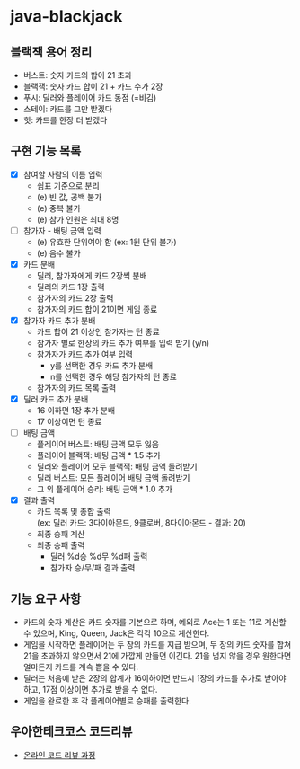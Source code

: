# java-blackjack

## 블랙잭 용어 정리

- 버스트: 숫자 카드의 합이 21 초과
- 블랙잭: 숫자 카드 합이 21 + 카드 수가 2장
- 푸시: 딜러와 플레이어 카드 동점 (=비김)
- 스테이: 카드를 그만 받겠다
- 힛: 카드를 한장 더 받겠다

## 구현 기능 목록

- [x] 참여할 사람의 이름 입력
  - 쉼표 기준으로 분리
  - (e) 빈 값, 공백 불가
  - (e) 중복 불가
  - (e) 참가 인원은 최대 8명
- [ ] 참가자 - 배팅 금액 입력
  - (e) 유효한 단위여야 함 (ex: 1원 단위 불가)
  - (e) 음수 불가
- [x] 카드 분배
  - 딜러, 참가자에게 카드 2장씩 분배
  - 딜러의 카드 1장 출력
  - 참가자의 카드 2장 출력
  - 참가자의 카드 합이 21이면 게임 종료
- [x] 참가자 카드 추가 분배
  - 카드 합이 21 이상인 참가자는 턴 종료
  - 참가자 별로 한장의 카드 추가 여부를 입력 받기 (y/n)
  - 참가자가 카드 추가 여부 입력
    - y를 선택한 경우 카드 추가 분배
    - n를 선택한 경우 해당 참가자의 턴 종료
  - 참가자의 카드 목록 출력
- [x] 딜러 카드 추가 분배
  - 16 이하면 1장 추가 분배
  - 17 이상이면 턴 종료
- [ ] 배팅 금액
  - 플레이어 버스트: 배팅 금액 모두 잃음
  - 플레이어 블랙잭: 배팅 금액 * 1.5 추가
  - 딜러와 플레이어 모두 블랙잭: 배팅 금액 돌려받기
  - 딜러 버스트: 모든 플레이어 배팅 금액 돌려받기
  - 그 외 플레이어 승리: 배팅 금액 * 1.0 추가
- [x] 결과 출력
  - 카드 목록 및 총합 출력  
    (ex: 딜러 카드: 3다이아몬드, 9클로버, 8다이아몬드 - 결과: 20)
  - 최종 승패 계산
  - 최종 승패 출력
    - 딜러 %d승 %d무 %d패 출력
    - 참가자 승/무/패 결과 출력

## 기능 요구 사항

- 카드의 숫자 계산은 카드 숫자를 기본으로 하며, 예외로 Ace는 1 또는 11로 계산할 수 있으며, King, Queen, Jack은 각각 10으로 계산한다.
- 게임을 시작하면 플레이어는 두 장의 카드를 지급 받으며, 두 장의 카드 숫자를 합쳐 21을 초과하지 않으면서 21에 가깝게 만들면 이긴다. 21을 넘지 않을 경우 원한다면 얼마든지 카드를 계속 뽑을 수 있다.
- 딜러는 처음에 받은 2장의 합계가 16이하이면 반드시 1장의 카드를 추가로 받아야 하고, 17점 이상이면 추가로 받을 수 없다.
- 게임을 완료한 후 각 플레이어별로 승패를 출력한다.

## 우아한테크코스 코드리뷰

- [온라인 코드 리뷰 과정](https://github.com/woowacourse/woowacourse-docs/blob/master/maincourse/README.md)